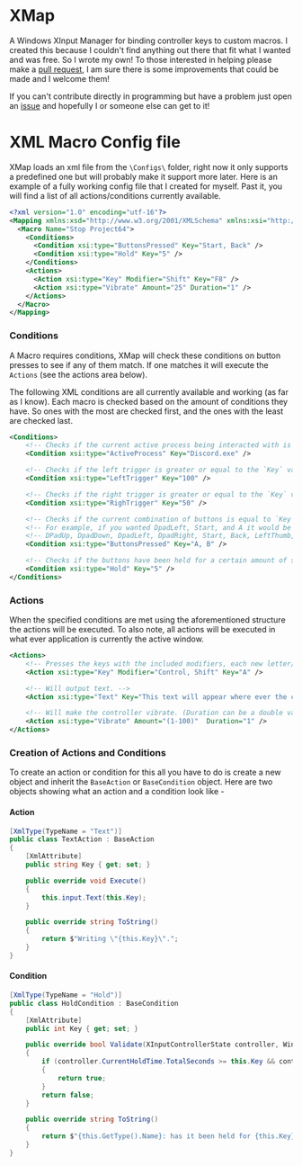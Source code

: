 # XMap
A Windows XInput Manager for binding controller keys to custom macros. I created this because I couldn't find anything out there
that fit what I wanted and was free. So I wrote my own! To those interested in helping please make a [pull request](https://github.com/lzinga/XMap/pulls), I
am sure there is some improvements that could be made and I welcome them!

If you can't contribute directly in programming but have a problem just open an [issue](https://github.com/lzinga/XMap/issues) and hopefully I or someone
else can get to it!

# XML Macro Config file
XMap loads an xml file from the `\Configs\` folder, right now it only supports a predefined one but will probably make it support more later. Here is an example of a fully working config file that I created for myself. Past it, you will find a list of all actions/conditions currently available.

```xml
<?xml version="1.0" encoding="utf-16"?>
<Mapping xmlns:xsd="http://www.w3.org/2001/XMLSchema" xmlns:xsi="http://www.w3.org/2001/XMLSchema-instance">
  <Macro Name="Stop Project64">
    <Conditions>
      <Condition xsi:type="ButtonsPressed" Key="Start, Back" />
      <Condition xsi:type="Hold" Key="5" />
    </Conditions>
    <Actions>
      <Action xsi:type="Key" Modifier="Shift" Key="F8" />
      <Action xsi:type="Vibrate" Amount="25" Duration="1" />
    </Actions>
  </Macro>
</Mapping>
```


### Conditions
A Macro requires conditions, XMap will check these conditions on button presses to see if any of them match.
If one matches it will execute the `Actions` (see the actions area below).

The following XML conditions are all currently available and working (as far as I know). Each macro is checked based on the amount of conditions
they have. So ones with the most are checked first, and the ones with the least are checked last.
```xml
<Conditions>
    <!-- Checks if the current active process being interacted with is the `Key` -->
    <Condition xsi:type="ActiveProcess" Key="Discord.exe" />

    <!-- Checks if the left trigger is greater or equal to the `Key` value. (0-100) -->
    <Condition xsi:type="LeftTrigger" Key="100" />

    <!-- Checks if the right trigger is greater or equal to the `Key` value. (0-100) -->
    <Condition xsi:type="RighTrigger" Key="50" />

    <!-- Checks if the current combination of buttons is equal to `Key` value. (Buttons must be entered as they appear below) -->
    <!-- For example, if you wanted DpadLeft, Start, and A it would be written as 'DpadLeft, Start, A', case doesn't matter but spaces do (for now)-->
    <!-- DPadUp, DpadDown, DpadLeft, DpadRight, Start, Back, LeftThumb, RightThumb, LeftShoulder, RightShoulder, A, B, X, Y -->
    <Condition xsi:type="ButtonsPressed" Key="A, B" />

    <!-- Checks if the buttons have been held for a certain amount of seconds using `Key` value. (In seconds) -->
    <Condition xsi:type="Hold" Key="5" />
</Conditions>
```

### Actions
When the specified conditions are met using the aforementioned structure the actions will be executed.
To also note, all actions will be executed in what ever application is currently the active window.
```xml
<Actions>
    <!-- Presses the keys with the included modifiers, each new letter/modifier should be separated with a comma. -->
    <Action xsi:type="Key" Modifier="Control, Shift" Key="A" />

    <!-- Will output text. -->
    <Action xsi:type="Text" Key="This text will appear where ever the cursor is located!" />

    <!-- Will make the controller vibrate. (Duration can be a double value) -->
    <Action xsi:type="Vibrate" Amount="(1-100)"  Duration="1" />
</Actions>
```

### Creation of Actions and Conditions
To create an action or condition for this all you have to do is create a new object and inherit the `BaseAction` or `BaseCondition` object.
Here are two objects showing what an action and a condition look like -

#### Action
```csharp
[XmlType(TypeName = "Text")]
public class TextAction : BaseAction
{
    [XmlAttribute]
    public string Key { get; set; }

    public override void Execute()
    {
        this.input.Text(this.Key);
    }

    public override string ToString()
    {
        return $"Writing \"{this.Key}\".";
    }
}
```

#### Condition
```csharp
[XmlType(TypeName = "Hold")]
public class HoldCondition : BaseCondition
{
    [XmlAttribute]
    public int Key { get; set; }

    public override bool Validate(XInputControllerState controller, WindowManager window)
    {
        if (controller.CurrentHoldTime.TotalSeconds >= this.Key && controller.HoldingButtons)
        {
            return true;
        }
        return false;
    }

    public override string ToString()
    {
        return $"{this.GetType().Name}: has it been held for {this.Key} seconds?";
    }
}
```
